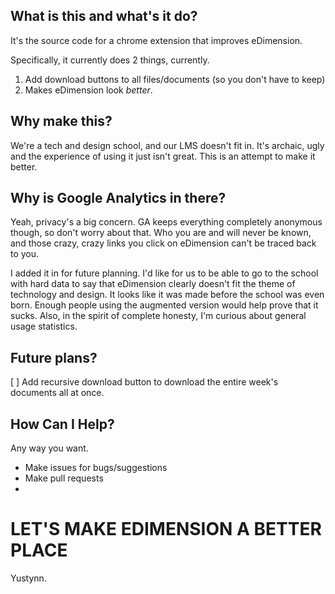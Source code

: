 ## What is this and what's it do?
It's the source code for a chrome extension that improves eDimension.

Specifically, it currently does 2 things, currently.
1. Add download buttons to all files/documents (so you don't have to keep)
2. Makes eDimension look *better*.

## Why make this?
We're a tech and design school, and our LMS doesn't fit in. It's archaic, ugly and the experience of using it just isn't great. This is an attempt to make it better.


## Why is Google Analytics in there?
Yeah, privacy's a big concern. GA keeps everything completely anonymous though, so don't worry about that. Who you are and will never be known, and those crazy, crazy links you click on eDimension can't be traced back to you.

I added it in for future planning. I'd like for us to be able to go to the school with hard data to say that eDimension clearly doesn't fit the theme of technology and design. It looks like it was made before the school was even born. Enough people using the augmented version would help prove that it sucks. Also, in the spirit of complete honesty, I'm curious about general usage statistics.

## Future plans?
[ ] Add recursive download button to download the entire week's documents all at once.

## How Can I Help?
Any way you want.
* Make issues for bugs/suggestions
* Make pull requests
*

# **LET'S MAKE EDIMENSION A BETTER PLACE**
Yustynn.
